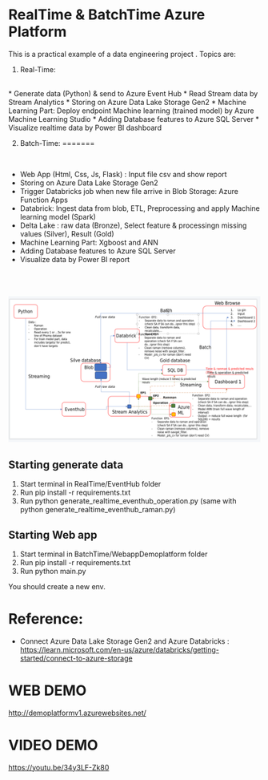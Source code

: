 # RealTime & BatchTime Azure Platform

This is a practical example of a data engineering project . 
Topics are:
1. Real-Time:
<br>
* Generate data (Python) & send to Azure Event Hub 
* Read Stream data by Stream Analytics 
* Storing on Azure Data Lake Storage Gen2 
* Machine Learning Part: Deploy endpoint Machine learning (trained model) by Azure Machine Learning Studio
* Adding Database features to Azure SQL Server 
* Visualize realtime data by Power BI dashboard

2. Batch-Time:
=======

<br />

* Web App (Html, Css, Js, Flask) : Input file csv and show report 
* Storing on Azure Data Lake Storage Gen2 
* Trigger Databricks job when new file arrive in Blob Storage: Azure Function Apps
* Databrick: Ingest data from blob, ETL, Preprocessing and apply Machine learning model (Spark)
* Delta Lake : raw data (Bronze), Select feature & processingn missing values (Silver), Result (Gold)
* Machine Learning Part: Xgboost and ANN
* Adding Database features to Azure SQL Server 
* Visualize data by Power BI report
<br />
<br /><br />
<img src="https://github.com/nguyen187/Azure_platform/blob/main/Architech.png" width="600">

## Starting generate data
1. Start terminal in RealTime/EventHub folder
2. Run pip install -r requirements.txt
3. Run python generate_realtime_eventhub_operation.py (same with python generate_realtime_eventhub_raman.py)

## Starting Web app
1. Start terminal in BatchTime/WebappDemoplatform folder
2. Run pip install -r requirements.txt
3. Run python main.py

You should create a new env.
# Reference:
- Connect Azure Data Lake Storage Gen2 and Azure Databricks : https://learn.microsoft.com/en-us/azure/databricks/getting-started/connect-to-azure-storage

# WEB DEMO
http://demoplatformv1.azurewebsites.net/

# VIDEO DEMO

https://youtu.be/34y3LF-Zk80
